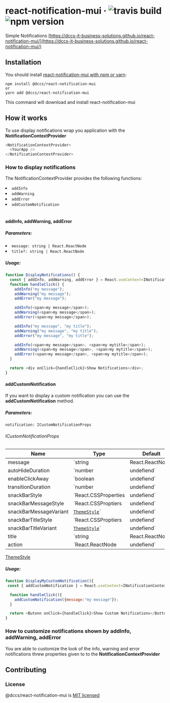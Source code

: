 # react-notification-mui &middot; ![travis build](https://img.shields.io/travis/DCCS-IT-Business-Solutions/react-notification-mui.svg) ![npm version](https://img.shields.io/npm/v/@dccs/react-notification-mui.svg)

Simple Notifications [https://dccs-it-business-solutions.github.io/react-notification-mui/](https://dccs-it-business-solutions.github.io/react-notification-mui/)

## Installation

You should install [react-notification-mui with npm or yarn](https://www.npmjs.com/package/@dccs/react-notification-mui):

    npm install @dccs/react-notification-mui
    or
    yarn add @dccs/react-notification-mui

This command will download and install react-notification-mui

## How it works

To use display notifications wrap you application with the **NotificationContextProvider**

```javascript
<NotificationContextProvider>
  <YourApp />
</NotificationContextProvider>
```

### How to display notifications

The NotificationContextProvider provides the following functions:

<li><code>addInfo</code></li>
<li><code>addWarning</code></li>
<li><code>addError</code></li>
<li><code>addCustomNotification</code></li>

<br>

#### addInfo, addWarning, addError

##### Parameters:

<li><code>message: string | React.ReactNode</code></li>
<li><code>title?: string | React.ReactNode</code></li>

##### Usage:

```javascript
function DisplayNotifications() {
  const { addInfo, addWarning, addError } = React.useContext<INotificationContext>(NotificationContext=;
  function handleClick() {
    addInfo("my message");
    addWarning("my message");
    addError("my message");

    addInfo(<span>my message</span>);
    addWarning(<span>my message</span>);
    addError(<span>my message</span>);

    addInfo("my message", "my title");
    addWarning("my message", "my title");
    addError("my message", "my title");

    addInfo(<span>my message</span>, <span>my mytitle</span>);
    addWarning(<span>my message</span>, <span>my mytitle</span>);
    addError(<span>my message</span>, <span>my mytitle</span>);
  }

  return <div onClick={handleClick}>Show Notifications</div>;
}
```

#### addCustomNotification

If you want to display a custom notification you can use the **addCustomNotification** method.

##### Parameters:

<code>notification: ICustomNotificationProps</code>

###### ICustomNotificationProps

| Name                   | Type                                                                                                                                 | Default                                         |
| ---------------------- | ------------------------------------------------------------------------------------------------------------------------------------ | ----------------------------------------------- |
| message                | `string|React.ReactNode`                                                                                                             |                                                 |
| autoHideDuration       | `number|undefiend`                                                                                                                   | `undefined`                                     |
| enableClickAway        | `boolean|undefiend`                                                                                                                  | `false`                                         |
| transitionDuration     | `number|undefiend`                                                                                                                   | `750`                                           |
| snackBarStyle          | `React.CSSProperties|undefiend`                                                                                                      | `undefined`                                     |
| snackBarMessageStyle   | `React.CSSProptiers|undefiend`                                                                                                       | `undefined`                                     |
| snackBarMessageVariant | [`ThemeStyle`](https://github.com/mui-org/material-ui/blob/master/packages/material-ui/src/styles/createTypography.d.ts)`|undefiend` | `body1`                                         |
| snackBarTitleStyle     | `React.CSSProptiers|undefiend`                                                                                                       | `undefined`                                     |
| snackBarTitleVariant   | [`ThemeStyle`](https://github.com/mui-org/material-ui/blob/master/packages/material-ui/src/styles/createTypography.d.ts)`|undefiend` | `h6`                                            |
| title                  | `string|React.ReactNode|undefiend`                                                                                                   | `undefined`                                     |
| action                 | `React.ReactNode|undefiend`                                                                                                          | a close button, that dissmises the notification |

[ThemeStyle](https://github.com/mui-org/material-ui/blob/master/packages/material-ui/src/styles/createTypography.d.ts)

##### Usage:

```javascript
function DisplayMyCustomNotification(){
 const { addCustomNotification } = React.useContext<INotificationContext>(NotificationContext);

  function handleClick(){
    addCustomNotification({message:"my message"});
  }

  return <Butonn onClick={handleClick}>Show Custom Notifications</Button>
}
```

### How to customize notifications shown by addInfo, addWarning, addError

You are able to customize the look of the info, warning and error notifications threw properties given to to the **NotificationContextProvider**

## Contributing

### License

@dccs/react-notification-mui is [MIT licensed](https://github.com/facebook/react/blob/master/LICENSE)
